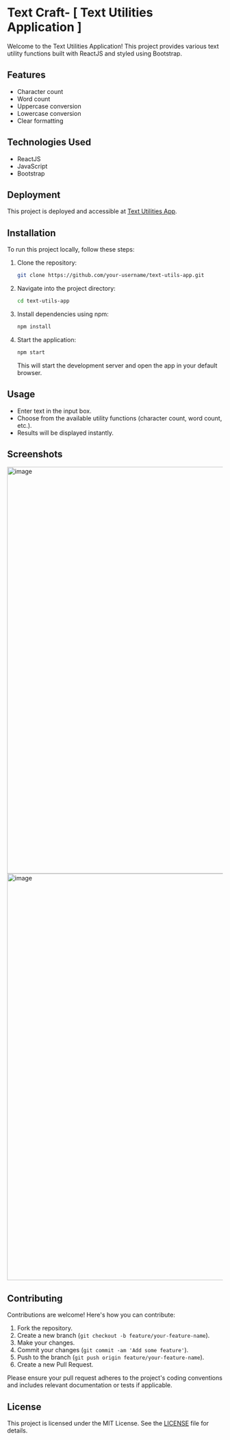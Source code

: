 
# Text Craft- [ Text Utilities Application ]

Welcome to the Text Utilities Application! This project provides various text utility functions built with ReactJS and styled using Bootstrap.

## Features

- Character count
- Word count
- Uppercase conversion
- Lowercase conversion
- Clear formatting

## Technologies Used

- ReactJS
- JavaScript
- Bootstrap

## Deployment

This project is deployed and accessible at [Text Utilities App](https://t-raft.netlify.app/).

## Installation

To run this project locally, follow these steps:

1. Clone the repository:

   ```bash
   git clone https://github.com/your-username/text-utils-app.git
   ```

2. Navigate into the project directory:

   ```bash
   cd text-utils-app
   ```

3. Install dependencies using npm:

   ```bash
   npm install
   ```

4. Start the application:

   ```bash
   npm start
   ```

   This will start the development server and open the app in your default browser.

## Usage

- Enter text in the input box.
- Choose from the available utility functions (character count, word count, etc.).
- Results will be displayed instantly.

## Screenshots

<img width="949" alt="image" src="https://github.com/Ankur-nbj/Text-Craft/assets/108694248/cc355d80-45f8-40f7-b1f1-ca8c78eaf25b">
<img width="949" alt="image" src="https://github.com/Ankur-nbj/Text-Craft/assets/108694248/edea4c95-b657-4b4f-ad4c-dfba6e56761f">



## Contributing

Contributions are welcome! Here's how you can contribute:

1. Fork the repository.
2. Create a new branch (`git checkout -b feature/your-feature-name`).
3. Make your changes.
4. Commit your changes (`git commit -am 'Add some feature'`).
5. Push to the branch (`git push origin feature/your-feature-name`).
6. Create a new Pull Request.

Please ensure your pull request adheres to the project's coding conventions and includes relevant documentation or tests if applicable.

## License

This project is licensed under the MIT License. See the [LICENSE](LICENSE) file for details.
